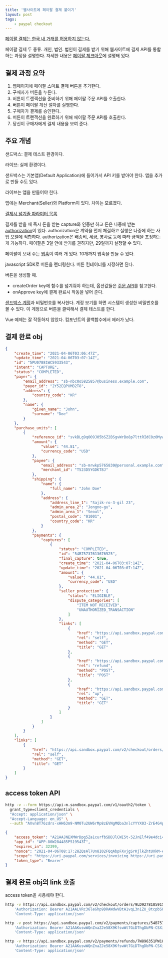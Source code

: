 ```yaml
---
title: '웹사이트에 페이팔 결제 붙이기'
layout: post
tags: 
    - paypal checkout
---
```


[페이팔 결제는 한국 내 거래를 허용하지 않는다.][not-in-korea]

페이팔 결제 두 종류. 개인, 법인. 법인이 결제를 받기 위해 웹사이트에 결제 API를 통합하는 과정을 설명한다. 자세한 내용은 [페이팔 체크아웃][doc]에 설명돼 있다.

## 결제 과정 요약

1. 웹페이지에 페이팔 스마트 결제 버튼을 추가한다.
2. 구매자가 버튼을 누른다.
3. 버튼이 트랜잭션을 준비하기 위해 페이팔 주문 API를 호출한다.
4. 버튼이 페이팔 계산 절차를 실행한다.
5. 구매자가 결제를 승인한다.
6. 버튼이 트랜잭션을 완료하기 위해 페이팔 주문 API를 호출한다.
7. 당신이 구매자에게 결제 내용을 보여 준다.

## 주요 개념

샌드박스: 결제 테스트 환경이다.

라이브: 실제 환경이다.

샌드박스는 기본앱(Default Application)에 들어가서 API 키를 받아야 한다. 앱을 추가로 만들 수도 있다.

라이브는 앱을 만들어야 한다.

앱에는 Merchant(Seller)와 Platform이 있다. 차이는 모르겠다.

[결제시 넘겨줄 파라미터 목록][parameters]

결제를 받을 때 즉시 돈을 받는 capture와 인증만 하고 돈은 나중에 받는 [authorization][auth-capture]이 있다. authorization은 계약을 먼저 체결하고 실행은 나중에 하는 사업 모델에 적합하다. authorization은 배송비, 세금, 봉사료 등에 따라 금액을 조정하는 게 가능하다. 페이팔은 3일 안에 받기를 권하지만, 29일까지 설정할 수 있다.

페이팔이 보내 주는 [웹훅][webhook]이 여러 개 있다. 10개까지 웹훅을 만들 수 있다.

javascript SDK로 버튼을 렌더링한다. 버튼 컨테이너를 지정하면 된다.

버튼을 생성할 때. 

- createOrder key에 함수를 넘겨줘야 하는데, 옵션값들은 [주문 API][order-api]를 참고한다.
- onApprove key에 결제 완료시 작동을 넣어 준다.

[샌드박스 계정][sandbox-accounts]과 비밀번호를 복사한다. 계정 보기를 하면 시스템이 생성한 비밀번호를 볼 수 있다. 이 계정으로 버튼을 클릭해서 결제 테스트를 한다.

Vue 예제는 잘 작동하지 않았다. 컴포넌트의 콜백함수에서 에러가 났다.


[not-in-korea]: https://www.paypal.com/kr/webapps/mpp/system-enhancement-faq?locale.x=ko_KR
[doc]: https://developer.paypal.com/docs/checkout/
[webhook]: https://developer.paypal.com/docs/api-basics/notifications/webhooks/
[auth-capture]: https://developer.paypal.com/docs/admin/auth-capture/
[parameters]: https://developer.paypal.com/docs/checkout/reference/customize-sdk/
[order-api]: https://developer.paypal.com/docs/api/orders/v2/#orders_create
[sandbox-accounts]: https://developer.paypal.com/developer/accounts/



## 결제 완료 obj

```json
{
    "create_time": "2021-04-06T03:06:47Z",
    "update_time": "2021-04-06T03:07:14Z",
    "id": "5PU07881WC5933543",
    "intent": "CAPTURE",
    "status": "COMPLETED",
    "payer": {
        "email_address": "sb-nbc0o5825857@business.example.com",
        "payer_id": "2Y52EQPUMB2T8",
        "address": {
            "country_code": "KR"
        },
        "name": {
            "given_name": "John",
            "surname": "Doe"
        }
    },
    "purchase_units": [
        {
            "reference_id": "svkBLg9qOO9J05bSZ2BSgvWrBo8p7lttRIdC0z0Myw0G5uTcoF",
            "amount": {
                "value": "44.81",
                "currency_code": "USD"
            },
            "payee": {
                "email_address": "sb-mrwkp5765830@personal.example.com",
                "merchant_id": "T523D5YGDKT8J"
            },
            "shipping": {
                "name": {
                    "full_name": "John Doe"
                },
                "address": {
                    "address_line_1": "Sajik-ro-3-gil 23",
                    "admin_area_2": "Jongno-gu",
                    "admin_area_1": "Seoul",
                    "postal_code": "01001",
                    "country_code": "KR"
                }
            },
            "payments": {
                "captures": [
                    {
                        "status": "COMPLETED",
                        "id": "54B75737613676525",
                        "final_capture": true,
                        "create_time": "2021-04-06T03:07:14Z",
                        "update_time": "2021-04-06T03:07:14Z",
                        "amount": {
                            "value": "44.81",
                            "currency_code": "USD"
                        },
                        "seller_protection": {
                            "status": "ELIGIBLE",
                            "dispute_categories": [
                                "ITEM_NOT_RECEIVED",
                                "UNAUTHORIZED_TRANSACTION"
                            ]
                        },
                        "links": [
                            {
                                "href": "https://api.sandbox.paypal.com/v2/payments/captures/54B75737613676525",
                                "rel": "self",
                                "method": "GET",
                                "title": "GET"
                            },
                            {
                                "href": "https://api.sandbox.paypal.com/v2/payments/captures/54B75737613676525/refund",
                                "rel": "refund",
                                "method": "POST",
                                "title": "POST"
                            },
                            {
                                "href": "https://api.sandbox.paypal.com/v2/checkout/orders/5PU07881WC5933543",
                                "rel": "up",
                                "method": "GET",
                                "title": "GET"
                            }
                        ]
                    }
                ]
            }
        }
    ],
    "links": [
        {
            "href": "https://api.sandbox.paypal.com/v2/checkout/orders/5PU07881WC5933543",
            "rel": "self",
            "method": "GET",
            "title": "GET"
        }
    ]
}
```

## access token API

```bash
http -v --form https://api-m.sandbox.paypal.com/v1/oauth2/token \
  grant_type=client_credentials \
  "Accept: application/json" \
  "Accept-Language: en_US" \
  --auth "AXvn8T76zdrs-xHH63m9-NM0Tu2UW6rMp8zEVNgMQba3nlcYYYX03-ZrE4G4psiHXcZkw3o-NB4l1tlB:EKC_gCCFXxP1RZdQHQ7mFFhNAG8Pci4S9Qz8iyKhaI0ngAGdDgBpaC8P6bc3xYYE2edZn4PAx4JX8mVc"
```

```json
{
    "access_token": "A21AAJNEXMWrDpg5Za1curfbSDDJlCWI5t-52JnElf49e4dci41peH_cB8dtFLPWGNBB0TFHoSpjv0kSzRA3k7gCzGFyHhaMg",
    "app_id": "APP-80W284485P519543T",
    "expires_in": 32399,
    "nonce": "2021-04-06T08:17:28ZQsAl7Un8I02FQqAbpFXvjgSrKjlkZhtUXkM-egDopbw",
    "scope": "https://uri.paypal.com/services/invoicing https://uri.paypal.com/services/vault/payment-tokens/read https://uri.paypal.com/services/disputes/read-buyer https://uri.paypal.com/services/payments/realtimepayment https://uri.paypal.com/services/disputes/update-seller https://uri.paypal.com/services/payments/payment/authcapture openid https://uri.paypal.com/services/disputes/read-seller Braintree:Vault https://uri.paypal.com/services/payments/refund https://api.paypal.com/v1/vault/credit-card https://api.paypal.com/v1/payments/.* https://uri.paypal.com/payments/payouts https://uri.paypal.com/services/vault/payment-tokens/readwrite https://api.paypal.com/v1/vault/credit-card/.* https://uri.paypal.com/services/subscriptions https://uri.paypal.com/services/applications/webhooks",
    "token_type": "Bearer"
}
```

## 결제 완료 obj의 link 호출

access token을 사용해야 한다.

```bash
http -v https://api.sandbox.paypal.com/v2/checkout/orders/9LD9278185915435H \
	'Authorization: Bearer A21AALVRc36leGhp9DRAWdwVBtA1vqL3n1ZU_8tcpbSKLOpWr_LTmtBSmp_pUCMLBkWebFq4kkiefd81SOUIFvC9HlwDyvwvA' \
	'Content-Type: application/json'

http -v post https://api.sandbox.paypal.com/v2/payments/captures/54B75737613676525/refund \
	'Authorization: Bearer A21AAKuswWQnZnaZJe58X9KfswWt7GiDThgDbPN-CSXibqZrepB29A_r8QMuxElS-MXlcVyOVGxsOLtBp857I1ktzqM_j7ffQ' \
	'Content-Type: application/json'

http -v https://api.sandbox.paypal.com/v2/payments/refunds/7W896351PW1887918 \
	'Authorization: Bearer A21AAKuswWQnZnaZJe58X9KfswWt7GiDThgDbPN-CSXibqZrepB29A_r8QMuxElS-MXlcVyOVGxsOLtBp857I1ktzqM_j7ffQ' \
	'Content-Type: application/json'
```